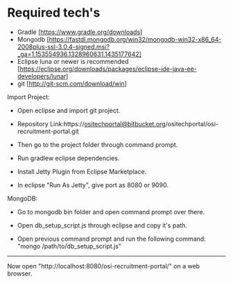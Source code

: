 Required tech's
===============
- Gradle [https://www.gradle.org/downloads]
- Mongodb [https://fastdl.mongodb.org/win32/mongodb-win32-x86_64-2008plus-ssl-3.0.4-signed.msi?_ga=1.153554936.1328960631.1435177642]
- Eclipse luna or newer is recommended [https://eclipse.org/downloads/packages/eclipse-ide-java-ee-developers/lunar]
- git [http://git-scm.com/download/win]

Import Project:
- Open eclipse and import git project.

- Repository Link:https://ositechportal@bitbucket.org/ositechportal/osi-recruitment-portal.git

- Then go to the project folder through command prompt.

- Run gradlew eclipse dependencies.

- Install Jetty Plugin from Eclipse Marketplace.

- In eclipse "Run As Jetty", give port as 8080 or 9090.

MongoDB:

- Go to mongodb bin folder and open command prompt over there.

- Open db_setup_script.js through eclipse and copy it's path.

- Open previous command prompt and run the following command:
"mongo /path/to/db_setup_script.js"

----------------------------

Now open "http://localhost:8080/osi-recruitment-portal/" on a web browser.